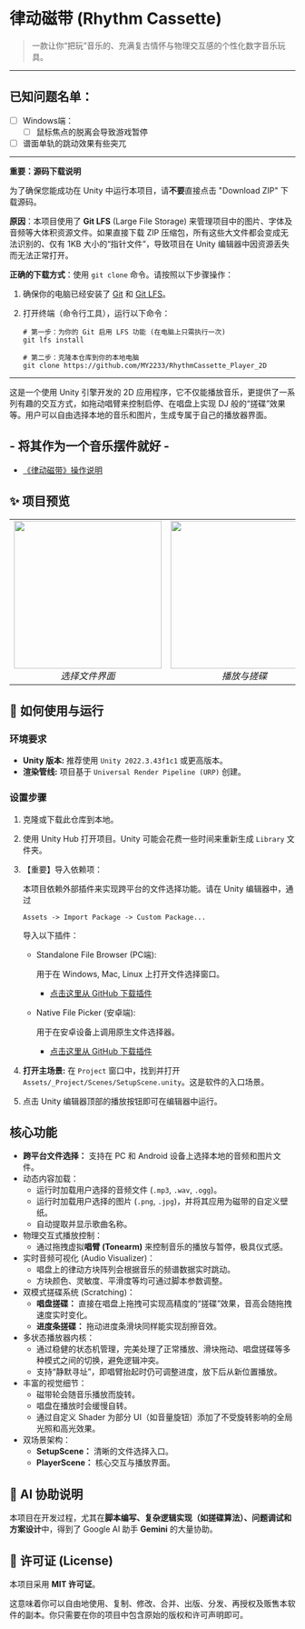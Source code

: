 # 律动磁带 (Rhythm Cassette)

> 一款让你“把玩”音乐的、充满复古情怀与物理交互感的个性化数字音乐玩具。

---

## 已知问题名单：

- [ ] Windows端：
  - [ ] 鼠标焦点的脱离会导致游戏暂停

- [ ] 谱面单轨的跳动效果有些突兀

---

**重要：源码下载说明**

为了确保您能成功在 Unity 中运行本项目，请**不要**直接点击 "Download ZIP" 下载源码。

**原因**：本项目使用了 **Git LFS** (Large File Storage) 来管理项目中的图片、字体及音频等大体积资源文件。如果直接下载 ZIP 压缩包，所有这些大文件都会变成无法识别的、仅有 1KB 大小的“指针文件”，导致项目在 Unity 编辑器中因资源丢失而无法正常打开。

**正确的下载方式**：使用 `git clone` 命令。请按照以下步骤操作：

1. 确保你的电脑已经安装了 [Git](https://git-scm.com/downloads) 和 [Git LFS](https://git-lfs.github.com/)。

2. 打开终端（命令行工具），运行以下命令：

   ```
   # 第一步：为你的 Git 启用 LFS 功能 (在电脑上只需执行一次)
   git lfs install
   
   # 第二步：克隆本仓库到你的本地电脑
   git clone https://github.com/MY2233/RhythmCassette_Player_2D
   ```

---

这是一个使用 Unity 引擎开发的 2D 应用程序，它不仅能播放音乐，更提供了一系列有趣的交互方式，如拖动唱臂来控制启停、在唱盘上实现 DJ 般的“搓碟”效果等。用户可以自由选择本地的音乐和图片，生成专属于自己的播放器界面。

## - 将其作为一个音乐摆件就好 -

- [《律动磁带》操作说明](https://github.com/MY2233/CassettePlayer2D/blob/main/《律动磁带》操作说明.md)

## ✨ 项目预览

<table align="center">
  <tr>
    <td align="center">
      <img src="https://github.com/MY2233/CassettePlayer2D/blob/main/images/%E8%BD%AF%E4%BB%B6%E9%A6%96%E9%A1%B5.png" width="260">
      <br>
      <em>选择文件界面</em>
    </td>
    <td align="center">
      <img src="https://github.com/MY2233/CassettePlayer2D/blob/main/images/%E6%92%AD%E6%94%BE%E9%A1%B5.png" width="260">
      <br>
      <em>播放与搓碟</em>
    </td>
    <td align="center">
      <img src="https://github.com/MY2233/CassettePlayer2D/blob/main/images/%E8%BD%AF%E4%BB%B6%E8%BF%90%E8%A1%8C.png" width="260">
      <br>
      <em>交互细节</em>
    </td>
  </tr>
</table>

## 🚀 如何使用与运行

### 环境要求

- **Unity 版本:** 推荐使用 `Unity 2022.3.43f1c1` 或更高版本。
- **渲染管线:** 项目基于 `Universal Render Pipeline (URP)` 创建。

### 设置步骤

1. 克隆或下载此仓库到本地。

2. 使用 Unity Hub 打开项目。Unity 可能会花费一些时间来重新生成 `Library` 文件夹。

3. 【重要】导入依赖项：

    本项目依赖外部插件来实现跨平台的文件选择功能。请在 Unity 编辑器中，通过 

   ```
   Assets -> Import Package -> Custom Package...
   ```

    导入以下插件：

   - Standalone File Browser (PC端):

      用于在 Windows, Mac, Linux 上打开文件选择窗口。

     - [点击这里从 GitHub 下载插件](https://github.com/gkngkc/UnityStandaloneFileBrowser)

   - Native File Picker (安卓端):

      用于在安卓设备上调用原生文件选择器。

     - [点击这里从 GitHub 下载插件](https://github.com/yasirkula/UnityNativeFilePicker)

4. **打开主场景:** 在 `Project` 窗口中，找到并打开 `Assets/_Project/Scenes/SetupScene.unity`。这是软件的入口场景。

5. 点击 Unity 编辑器顶部的播放按钮即可在编辑器中运行。

## 核心功能

- **跨平台文件选择：** 支持在 PC 和 Android 设备上选择本地的音频和图片文件。
- 动态内容加载：
  - 运行时加载用户选择的音频文件 (`.mp3`, `.wav`, `.ogg`)。
  - 运行时加载用户选择的图片 (`.png`, `.jpg`)，并将其应用为磁带的自定义壁纸。
  - 自动提取并显示歌曲名称。
- 物理交互式播放控制：
  - 通过拖拽虚拟**唱臂 (Tonearm)** 来控制音乐的播放与暂停，极具仪式感。
- 实时音频可视化 (Audio Visualizer)：
  - 唱盘上的律动方块阵列会根据音乐的频谱数据实时跳动。
  - 方块颜色、灵敏度、平滑度等均可通过脚本参数调整。
- 双模式搓碟系统 (Scratching)：
  - **唱盘搓碟：** 直接在唱盘上拖拽可实现高精度的“搓碟”效果，音高会随拖拽速度实时变化。
  - **进度条搓碟：** 拖动进度条滑块同样能实现刮擦音效。
- 多状态播放器内核：
  - 通过稳健的状态机管理，完美处理了正常播放、滑块拖动、唱盘搓碟等多种模式之间的切换，避免逻辑冲突。
  - 支持“静默寻址”，即唱臂抬起时仍可调整进度，放下后从新位置播放。
- 丰富的视觉细节：
  - 磁带轮会随音乐播放而旋转。
  - 唱盘在播放时会缓慢自转。
  - 通过自定义 Shader 为部分 UI（如音量旋钮）添加了不受旋转影响的全局光照和高光效果。
- 双场景架构：
  - **SetupScene：** 清晰的文件选择入口。
  - **PlayerScene：** 核心交互与播放界面。

## 🤖 AI 协助说明

本项目在开发过程，尤其在**脚本编写、复杂逻辑实现（如搓碟算法）、问题调试和方案设计**中，得到了 Google AI 助手 **Gemini** 的大量协助。

## 📄 许可证 (License)

本项目采用 **MIT 许可证**。

这意味着你可以自由地使用、复制、修改、合并、出版、分发、再授权及贩售本软件的副本。你只需要在你的项目中包含原始的版权和许可声明即可。